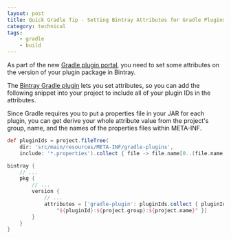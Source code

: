 ```yaml
---
layout: post
title: Quick Gradle Tip - Setting Bintray Attributes for Gradle Plugins
category: technical
tags:
    - gradle
    - build
---
```

As part of the new [Gradle plugin portal](https://plugins.gradle.org/), you need to set some attributes on the version of your plugin package in Bintray.

The [Bintray Gradle plugin](https://github.com/bintray/gradle-bintray-plugin) lets you set attributes, so you can add the following snippet into your project to include all of your plugin IDs in the attributes.

Since Gradle requires you to put a properties file in your JAR for each plugin, you can get derive your whole attribute value from the project's group, name, and the names of the properties files within META-INF.

```groovy
def pluginIds = project.fileTree(
    dir: 'src/main/resources/META-INF/gradle-plugins',
    include: '*.properties').collect { file -> file.name[0..(file.name.lastIndexOf('.') - 1)] }

bintray {
    // ...
    pkg {
        // ...
        version {
            // ...
            attributes = ['gradle-plugin': pluginIds.collect { pluginId ->
                "${pluginId}:${project.group}:${project.name}" }]
        }
    }
}
```
